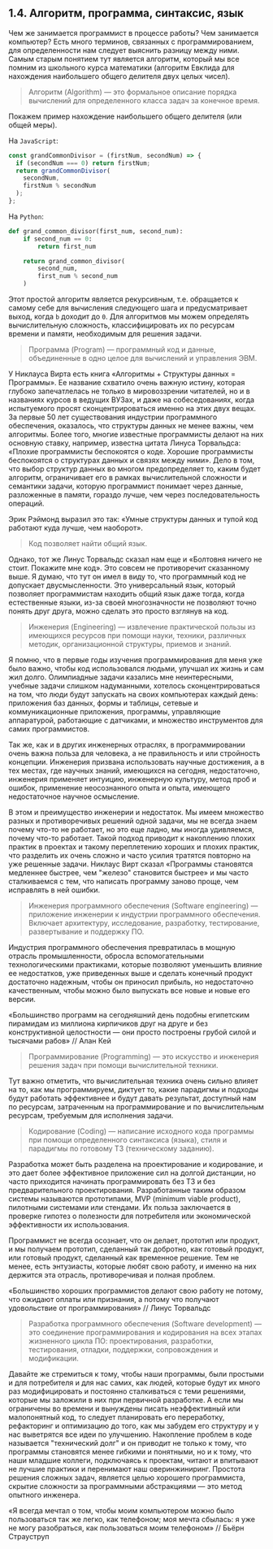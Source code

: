 ## 1.4. Алгоритм, программа, синтаксис, язык

Чем же занимается программист в процессе работы? Чем занимается компьютер? Есть много терминов, связанных с программированием, для определенности нам следует выяснить разницу между ними. Самым старым понятием тут является алгоритм, который мы все помним из школьного курса математики (алгоритм Евклида для нахождения наибольшего общего делителя двух целых чисел).

> Алгоритм (Algorithm) — это формальное описание порядка вычислений для определенного класса задач за конечное время.

Покажем пример нахождение наибольшего общего делителя (или общей меры).

На `JavaScript`:

```js
const grandCommonDivisor = (firstNum, secondNum) => {
  if (secondNum === 0) return firstNum;
  return grandCommonDivisor(
    secondNum,
    firstNum % secondNum
  );
};
```

На `Python`:

```py
def grand_common_divisor(first_num, second_num):
    if second_num == 0:
        return first_num

    return grand_common_divisor(
        second_num,
        first_num % second_num
    )
```

Этот простой алгоритм является рекурсивным, т.е. обращается к самому себе для вычисления следующего шага и предусматривает выход, когда `b` доходит до `0`. Для алгоритмов мы можем определять вычислительную сложность, классифицировать их по ресурсам времени и памяти, необходимым для решения задачи.

> Программа (Program) — программный код и данные, объединенные в одно целое для вычислений и управления ЭВМ.

У Никлауса Вирта есть книга «Алгоритмы + Структуры данных = Программы». Ее название схватило очень важную истину, которая глубоко запечатлелась не только в мировоззрении читателей, но и в названиях курсов в ведущих ВУЗах, и даже на собеседованиях, когда испытуемого просят сконцентрироваться именно на этих двух вещах. За первые 50 лет существования индустрии программного обеспечения, оказалось, что структуры данных не менее важны, чем алгоритмы. Более того, многие известные программисты делают на них основную ставку, например, известна цитата Линуса Торвальдса: «Плохие программисты беспокоятся о коде. Хорошие программисты беспокоятся о структурах данных и связях между ними». Дело в том, что выбор структур данных во многом предопределяет то, каким будет алгоритм, ограничивает его в рамках вычислительной сложности и семантики задачи, которую программист понимает через данные, разложенные в памяти, гораздо лучше, чем через последовательность операций.

Эрик Рэймонд выразил это так: «Умные структуры данных и тупой код работают куда лучше, чем наоборот».

> Код позволяет найти общий язык.

Однако, тот же Линус Торвальдс сказал нам еще и «Болтовня ничего не стоит. Покажите мне код». Это совсем не противоречит сказанному выше. Я думаю, что тут он имел в виду то, что программный код не допускает двусмысленности. Это универсальный язык, который позволяет программистам находить общий язык даже тогда, когда естественные языки, из-за своей многозначности не позволяют точно понять друг друга, можно сделать это просто взглянув на код.

> Инженерия (Engineering) — извлечение практической пользы из имеющихся ресурсов при помощи науки, техники, различных методик, организационной структуры, приемов и знаний.

Я помню, что в первые годы изучения программирования для меня уже было важно, чтобы код использовался людьми, улучшал их жизнь и сам жил долго. Олимпиадные задачи казались мне неинтересными, учебные задачи слишком надуманными, хотелось сконцентрироваться на том, что люди будут запускать на своих компьютерах каждый день: приложения баз данных, формы и таблицы, сетевые и коммуникационные приложения, программы, управляющие аппаратурой, работающие с датчиками, и множество инструментов для самих программистов.

Так же, как и в других инженерных отраслях, в программировании очень важна польза для человека, а не правильность и или стройность концепции. Инженерия призвана использовать научные достижения, а в тех местах, где научных знаний, имеющихся на сегодня, недостаточно, инженерия применяет интуицию, инженерную культуру, метод проб и ошибок, применение неосознанного опыта и опыта, имеющего недостаточное научное осмысление.

В этом и преимущество инженерии и недостаток. Мы имеем множество разных и противоречивых решений одной задачи, мы не всегда знаем почему что-то не работает, но это еще ладно, мы иногда удивляемся, почему что-то работает. Такой подход приводит к накоплению плохих практик в проектах и такому переплетению хороших и плохих практик, что разделить их очень сложно и часто усилия тратятся повторно на уже решенные задачи. Никлаус Вирт сказал «Программы становятся медленнее быстрее, чем "железо" становится быстрее» и мы часто сталкиваемся с тем, что написать программу заново проще, чем исправлять в ней ошибки.

> Инженерия программного обеспечения (Software engineering) — приложение инженерии к индустрии программного обеспечения. Включает архитектуру, исследование, разработку, тестирование, развертывание и поддержку ПО.

Индустрия программного обеспечения превратилась в мощную отрасль промышленности, обросла вспомогательными технологическими практиками, которые позволяют уменьшить влияние ее недостатков, уже приведенных выше и сделать конечный продукт достаточно надежным, чтобы он приносил прибыль, но недостаточно качественным, чтобы можно было выпускать все новые и новые его версии.

«Большинство программ на сегодняшний день подобны египетским пирамидам из миллиона кирпичиков друг на друге и без конструктивной целостности — они просто построены грубой силой и тысячами рабов» // Алан Кей

> Программирование (Programming) — это искусство и инженерия решения задач при помощи вычислительной техники.

Тут важно отметить, что вычислительная техника очень сильно влияет на то, как мы программируем, диктует то, какие парадигмы и подходы будут работать эффективнее и будут давать результат, доступный нам по ресурсам, затраченным на программирование и по вычислительным ресурсам, требуемым для исполнения задачи.

> Кодирование (Coding) — написание исходного кода программы при помощи определенного синтаксиса (языка), стиля и парадигмы по готовому ТЗ (техническому заданию).

Разработка может быть разделена на проектирование и кодирование, и это дает более эффективное приложение сил на долгой дистанции, но часто приходится начинать программировать без ТЗ и без предварительного проектирования. Разработанные таким образом системы называются прототипами, MVP (minimum viable product), пилотными системами или стендами. Их польза заключается в проверке гипотез о полезности для потребителя или экономической эффективности их использования.

Программист не всегда осознает, что он делает, прототип или продукт, и мы получаем прототип, сделанный так добротно, как готовый продукт, или готовый продукт, сделанный как временное решение. Тем не менее, есть энтузиасты, которые любят свою работу, и именно на них держится эта отрасль, противоречивая и полная проблем.

«Большинство хороших программистов делают свою работу не потому, что ожидают оплаты или признания, а потому что получают удовольствие от программирования» // Линус Торвальдс

> Разработка программного обеспечения (Software development) — это соединение программирования и кодирования на всех этапах жизненного цикла ПО: проектирования, разработки, тестирования, отладки, поддержки, сопровождения и модификации.

Давайте же стремиться к тому, чтобы наши программы, были простыми и для потребителя и для нас самих, как людей, которые будут их много раз модифицировать и постоянно сталкиваться с теми решениями, которые мы заложили в них при первичной разработке. А если мы ограничены во времени и вынуждены писать неэффективный или малопонятный код, то следует планировать его переработку, рефакторинг и оптимизацию до того, как мы забудем его структуру и у нас выветрятся все идеи по улучшению. Накопление проблем в коде называется "технический долг" и он приводит не только к тому, что программы становятся менее гибкими и понятными, но и к тому, что наши младшие коллеги, подключаясь к проектам, читают и впитывают не лучшие практики и перенимают наш оверинжиниринг. Простота решения сложных задач, является целью хорошего программиста, скрытие сложности за программными абстракциями — это метод опытного инженера.

«Я всегда мечтал о том, чтобы моим компьютером можно было пользоваться так же легко, как телефоном; моя мечта сбылась: я уже не могу разобраться, как пользоваться моим телефоном» // Бьёрн Страуструп
